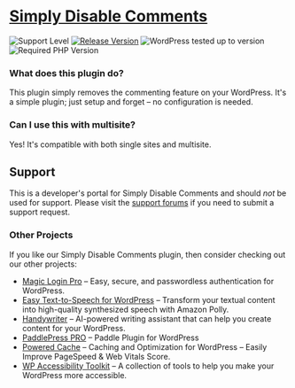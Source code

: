 # [Simply Disable Comments](https://wordpress.org/plugins/simply-disable-comments/) #

![Support Level](https://img.shields.io/badge/support-active-green.svg) [![Release Version](https://img.shields.io/wordpress/plugin/v/simply-disable-comments?label=Release%20Version)](https://github.com/handyplugins/simply-disable-comments/releases) ![WordPress tested up to version](https://img.shields.io/wordpress/plugin/tested/simply-disable-comments?label=WordPress) ![Required PHP Version](https://img.shields.io/wordpress/plugin/required-php/simply-disable-comments?label=PHP)

### What does this plugin do?

This plugin simply removes the commenting feature on your WordPress. It's a simple plugin; just setup and forget – no configuration is needed.

### Can I use this with multisite?

Yes! It's compatible with both single sites and multisite.

## Support ##

This is a developer's portal for Simply Disable Comments and should _not_ be used for support. Please visit
the [support forums](https://wordpress.org/support/plugin/simply-disable-comments/) if you need to submit a support request.


### Other Projects ###

If you like our Simply Disable Comments plugin, then consider checking out our other projects:

* <a href="https://handyplugins.co/magic-login-pro/" rel="friend">Magic Login Pro</a> – Easy, secure, and passwordless authentication for WordPress.
* <a href="https://handyplugins.co/easy-text-to-speech/" rel="friend">Easy Text-to-Speech for WordPress</a> – Transform your textual content into high-quality synthesized speech with Amazon Polly.
* <a href="https://handyplugins.co/handywriter/" rel="friend">Handywriter</a> – AI-powered writing assistant that can help you create content for your WordPress.
* <a href="https://handyplugins.co/paddlepress-pro/" rel="friend">PaddlePress PRO</a> – Paddle Plugin for WordPress
* <a href="https://poweredcache.com/" rel="friend">Powered Cache</a> – Caching and Optimization for WordPress – Easily Improve PageSpeed & Web Vitals Score.
* <a href="https://handyplugins.co/wp-accessibility-toolkit/" rel="friend">WP Accessibility Toolkit</a> – A collection of tools to help you make your WordPress more accessible.

